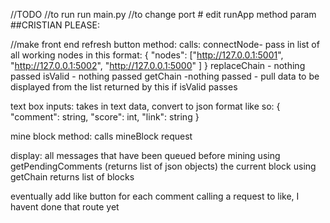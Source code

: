 //TODO
//to run run main.py
//to change port # edit runApp method param
##CRISTIAN PLEASE:

//make front end
refresh button method:
  calls:
    connectNode- pass in list of all working nodes in this format: {
        "nodes": ["http://127.0.0.1:5001",
                  "http://127.0.0.1:5002",
                  "http://127.0.0.1:5000"
                ]
    }
    replaceChain - nothing passed
    isValid - nothing passed
    getChain -nothing passed - pull data to be displayed from the list returned by this if isValid passes

text box inputs:
  takes in text data, convert to json format like so:
  {
    "comment": string,
    "score": int,
    "link": string
  }

mine block method:
  calls mineBlock request

display:
  all messages that have been queued before mining using getPendingComments (returns list of json objects)
  the current block using getChain returns list of blocks

eventually add like button for each comment calling a request to like, I havent done that route yet
